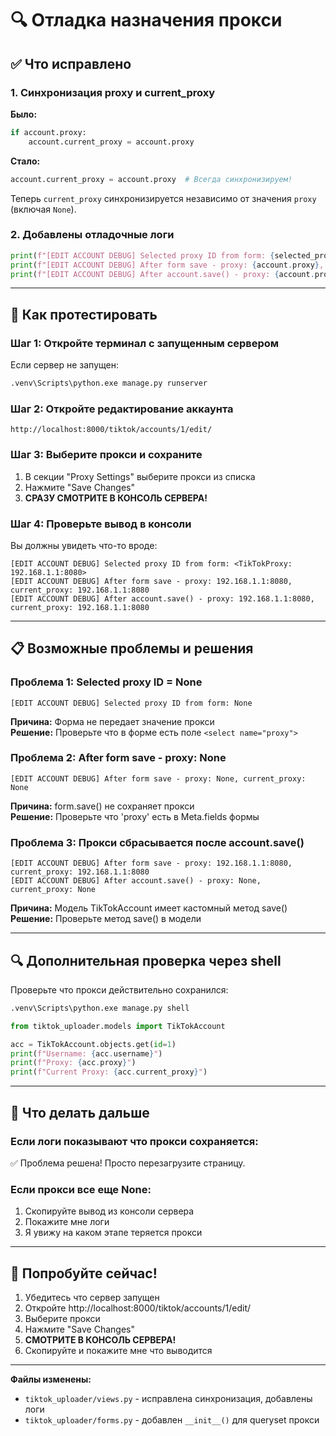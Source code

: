 # 🔍 Отладка назначения прокси

## ✅ Что исправлено

### 1. Синхронизация proxy и current_proxy
**Было:**
```python
if account.proxy:
    account.current_proxy = account.proxy
```

**Стало:**
```python
account.current_proxy = account.proxy  # Всегда синхронизируем!
```

Теперь `current_proxy` синхронизируется независимо от значения `proxy` (включая `None`).

### 2. Добавлены отладочные логи
```python
print(f"[EDIT ACCOUNT DEBUG] Selected proxy ID from form: {selected_proxy_id}")
print(f"[EDIT ACCOUNT DEBUG] After form save - proxy: {account.proxy}, current_proxy: {account.current_proxy}")
print(f"[EDIT ACCOUNT DEBUG] After account.save() - proxy: {account.proxy}, current_proxy: {account.current_proxy}")
```

---

## 🧪 Как протестировать

### Шаг 1: Откройте терминал с запущенным сервером
Если сервер не запущен:
```bash
.venv\Scripts\python.exe manage.py runserver
```

### Шаг 2: Откройте редактирование аккаунта
```
http://localhost:8000/tiktok/accounts/1/edit/
```

### Шаг 3: Выберите прокси и сохраните
1. В секции "Proxy Settings" выберите прокси из списка
2. Нажмите "Save Changes"
3. **СРАЗУ СМОТРИТЕ В КОНСОЛЬ СЕРВЕРА!**

### Шаг 4: Проверьте вывод в консоли
Вы должны увидеть что-то вроде:
```
[EDIT ACCOUNT DEBUG] Selected proxy ID from form: <TikTokProxy: 192.168.1.1:8080>
[EDIT ACCOUNT DEBUG] After form save - proxy: 192.168.1.1:8080, current_proxy: 192.168.1.1:8080
[EDIT ACCOUNT DEBUG] After account.save() - proxy: 192.168.1.1:8080, current_proxy: 192.168.1.1:8080
```

---

## 📋 Возможные проблемы и решения

### Проблема 1: Selected proxy ID = None
```
[EDIT ACCOUNT DEBUG] Selected proxy ID from form: None
```

**Причина:** Форма не передает значение прокси  
**Решение:** Проверьте что в форме есть поле `<select name="proxy">`

### Проблема 2: After form save - proxy: None
```
[EDIT ACCOUNT DEBUG] After form save - proxy: None, current_proxy: None
```

**Причина:** form.save() не сохраняет прокси  
**Решение:** Проверьте что 'proxy' есть в Meta.fields формы

### Проблема 3: Прокси сбрасывается после account.save()
```
[EDIT ACCOUNT DEBUG] After form save - proxy: 192.168.1.1:8080, current_proxy: 192.168.1.1:8080
[EDIT ACCOUNT DEBUG] After account.save() - proxy: None, current_proxy: None
```

**Причина:** Модель TikTokAccount имеет кастомный метод save()  
**Решение:** Проверьте метод save() в модели

---

## 🔍 Дополнительная проверка через shell

Проверьте что прокси действительно сохранился:
```bash
.venv\Scripts\python.exe manage.py shell
```

```python
from tiktok_uploader.models import TikTokAccount

acc = TikTokAccount.objects.get(id=1)
print(f"Username: {acc.username}")
print(f"Proxy: {acc.proxy}")
print(f"Current Proxy: {acc.current_proxy}")
```

---

## 📝 Что делать дальше

### Если логи показывают что прокси сохраняется:
✅ Проблема решена! Просто перезагрузите страницу.

### Если прокси все еще None:
1. Скопируйте вывод из консоли сервера
2. Покажите мне логи
3. Я увижу на каком этапе теряется прокси

---

## 🎯 Попробуйте сейчас!

1. Убедитесь что сервер запущен
2. Откройте http://localhost:8000/tiktok/accounts/1/edit/
3. Выберите прокси
4. Нажмите "Save Changes"
5. **СМОТРИТЕ В КОНСОЛЬ СЕРВЕРА!**
6. Скопируйте и покажите мне что выводится

---

**Файлы изменены:**
- `tiktok_uploader/views.py` - исправлена синхронизация, добавлены логи
- `tiktok_uploader/forms.py` - добавлен `__init__()` для queryset прокси




